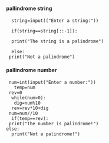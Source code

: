 
#### pallindrome string

      string=input(("Enter a string:"))

      if(string==string[::-1]):

      print("The string is a palindrome")

      else:
     print("Not a palindrome")

#### pallindrome number

     num=int(input("Enter a number:"))
       temp=num
     rev=0
      while(num>0):
       dig=num%10
      rev=rev*10+dig
     num=num//10
      if(temp==rev):
     print("The number is palindrome!")
    else:
      print("Not a palindrome!")
